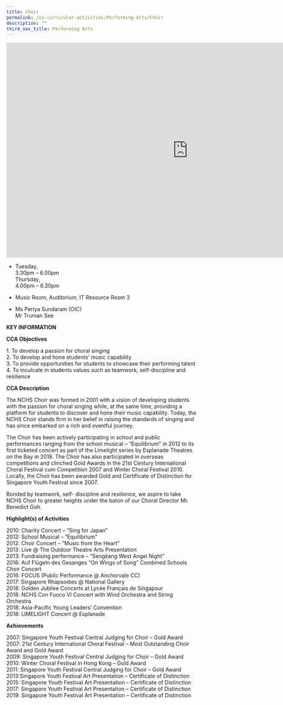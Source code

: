 ```yaml
---
title: Choir
permalink: /co-curricular-activities/Performing-Arts/Choir
description: ""
third_nav_title: Performing Arts
---
```

<iframe allowfullscreen="true" height="569" width="960" frameborder="0" src="https://docs.google.com/presentation/d/e/2PACX-1vT36iCNKta2ZNjWtKlwZq2HTgcJohKYJtTp9C2TUTwSXgFCJ_SfP0ztWLBwNOo4ovktYGtU_Eh5AR0R/embed?start=false&amp;loop=false&amp;delayms=3000"></iframe>

*   Tuesday,  
    3.30pm – 6.00pm  
    Thursday,  
    4.00pm – 6.30pm  
    
*   Music Room, Auditorium, IT Resource Room 3

*   Ms Periya Sundaram (OIC)<br>Mr Truman See

**KEY INFORMATION**

**CCA Objectives**

1\. To develop a passion for choral singing<br>
2\. To develop and hone students’ music capability<br>
3\. To provide opportunities for students to showcase their performing talent<br>
4\. To inculcate in students values such as teamwork, self-discipline and resilience

**CCA Description**

The NCHS Choir was formed in 2001 with a vision of developing students with the passion for choral singing while, at the same time, providing a platform for students to discover and hone their music capability. Today, the NCHS Choir stands firm in her belief in raising the standards of singing and has since embarked on a rich and eventful journey.

 

The Choir has been actively participating in school and public performances ranging from the school musical – “Equilibrium” in 2012 to its first ticketed concert as part of the Limelight series by Esplanade Theatres on the Bay in 2018. The Choir has also participated in overseas competitions and clinched Gold Awards in the 21st Century International Choral Festival cum Competition 2007 and Winter Choral Festival 2010. Locally, the Choir has been awarded Gold and Certificate of Distinction for Singapore Youth Festival since 2007.

  

Bonded by teamwork, self- discipline and resilience, we aspire to take NCHS Choir to greater heights under the baton of our Choral Director Mr. Benedict Goh.

**Highlight(s) of Activities**

2010: Charity Concert – “Sing for Japan”<br>
2012: School Musical – “Equilibrium”<br>
2012: Choir Concert – “Music from the Heart”<br>
2013: Live @ The Outdoor Theatre Arts Presentation<br>
2013: Fundraising performance – “Sengkang West Angel Night”<br>
2016: Auf Flügeln des Gesanges “On Wings of Song” Combined Schools Choir Concert<br>
2016: FOCUS (Public Performance @ Anchorvale CC)<br>
2017: Singapore Rhapsodies @ National Gallery<br>
2018: Golden Jubilee Concerts at Lycée Français de Singapour<br>
2018: NCHS Con Fuoco VI Concert with Wind Orchestra and String Orchestra<br>
2018: Asia-Pacific Young Leaders’ Convention<br>
2018: LIMELIGHT Concert @ Esplanade

**Achievements**


2007: Singapore Youth Festival Central Judging for Choir – Gold Award<br>
2007: 21st Century International Choral Festival – Most Outstanding Choir Award and Gold Award<br>
2009: Singapore Youth Festival Central Judging for Choir – Gold Award<br>
2010: Winter Choral Festival in Hong Kong – Gold Award<br>
2011: Singapore Youth Festival Central Judging for Choir – Gold Award<br>
2013:Singapore Youth Festival Art Presentation – Certificate of Distinction<br>
2015: Singapore Youth Festival Art Presentation – Certificate of Distinction<br>
2017: Singapore Youth Festival Art Presentation – Certificate of Distinction<br>
2019: Singapore Youth Festival Art Presentation – Certificate of Distinction<br>